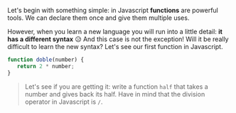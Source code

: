 Let's begin with something simple: in Javascript **functions** are powerful tools. We can declare them once and give them multiple uses. 

However, when you learn a new language you will run into a little detail: **it has a different syntax** :disappointed_relieved: And this case is not the exception! Will it be really difficult to learn the new syntax? Let's see our first function in Javascript.

```javascript
function doble(number) {
   return 2 * number;
}
```

> Let's see if you are getting it: write a function `half` that takes a number and gives back its half. Have in mind that the division operator in Javascript is `/`.